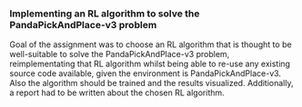 ### Implementing an RL algorithm to solve the PandaPickAndPlace-v3 problem

Goal of the assignment was to choose an RL algorithm that is thought to be well-suitable to solve the
PandaPickAndPlace-v3 problem, reimplementating that RL algorithm whilst being able to re-use any existing source
code available, given the environment is PandaPickAndPlace-v3. Also the algorithm should be trained and the results visualized.
Additionally, a report had to be written about the chosen RL algorithm.
